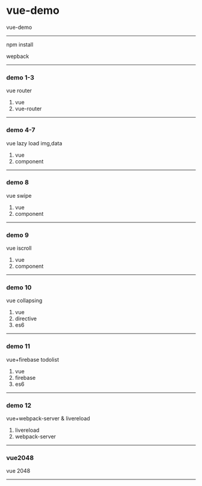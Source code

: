 # vue-demo
vue-demo
***
npm install

wepback  

* * *

### demo 1-3

vue router

1.  vue
2.  vue-router 

* * *

### demo 4-7

vue lazy load img,data 

1.  vue
2.  component 

* * *

### demo 8

vue swipe 

1.  vue
2.  component 

* * *

### demo 9

vue iscroll 

1.  vue
2.  component 

* * *

### demo 10

vue collapsing 

1.  vue
2.  directive
3.  es6

* * *

### demo 11

vue+firebase todolist

1.  vue
2.  firebase
3.  es6

* * *

### demo 12

vue+webpack-server & livereload

1.  livereload
2.  webpack-server

* * *

### vue2048

vue 2048

* * *
 
